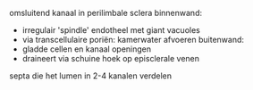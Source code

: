 omsluitend kanaal in perilimbale sclera
binnenwand: 
- irregulair 'spindle' endotheel met giant vacuoles
- via transcellulaire poriën: kamerwater afvoeren
buitenwand:
- gladde cellen en kanaal openingen
- draineert via schuine hoek op episclerale venen

septa die het lumen in 2-4 kanalen verdelen